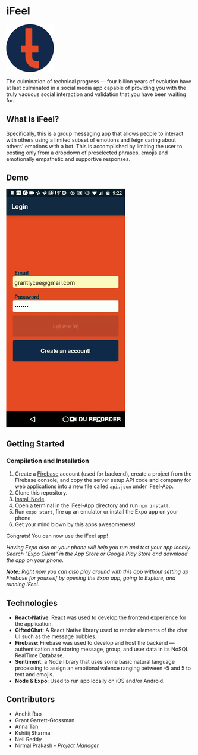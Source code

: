 # iFeel

<img alt="Logo" src="screenshots/icon.png" width="128" height="128" />

The culmination of technical progress — four billion years of evolution have at last culminated in a social media app capable of providing you with the truly vacuous social interaction and validation that you have been waiting for.

## What is iFeel?

Specifically, this is a group messaging app that allows people to interact with others using a limited subset of emotions and feign caring about others' emotions with a bot. This is accomplished by limiting the user to posting only from a dropdown of preselected phrases, emojis and emotionally empathetic and supportive responses. 

## Demo

![Screen Recording](screenshots/screen_recording.gif)

## Getting Started

### Compilation and Installation


  1. Create a [Firebase](https://firebase.google.com/) account (used for backend), create a project from the Firebase console, and copy the server setup API code and company for web applications into a new file called `api.json` under iFeel-App.
  2. Clone this repository.
  3. [Install Node](https://nodejs.org/en/download/).
  4. Open a terminal in the iFeel-App directory and run `npm install`.
  5. Run `expo start`, fire up an emulator or install the Expo app on your phone
  6. Get your mind blown by this apps awesomeness!

Congrats! You can now use the iFeel app!

*Having Expo also on your phone will help you run and test your app locally. Search "Expo Client" in the App Store or Google Play Store and download the app on your phone.*

***Note:** Right now you can also play around with this app without setting up Firebase for yourself by opening the Expo app, going to Explore, and running iFeel.*

## Technologies

  * **React-Native**: React was used to develop the frontend experience for the application.
  * **GiftedChat**: A React Native library used to render elements of the chat UI such as the message bubbles.
  * **Firebase**: Firebase was used to develop and host the backend — authentication and storing message, group, and user data in its NoSQL RealTime Database.
  * **Sentiment**: a Node library that uses some basic natural language processing to assign an emotional valence ranging between -5 and 5 to text and emojis.
  * **Node & Expo**: Used to run app locally on iOS and/or Android.

## Contributors

* Anchit Rao
* Grant Garrett-Grossman
* Anna Tan
* Kshitij Sharma
* Neil Reddy
* Nirmal Prakash - *Project Manager*
